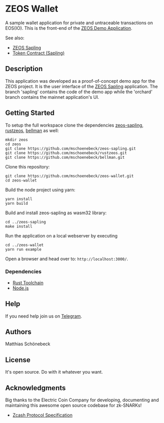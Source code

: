 # ZEOS Wallet

A sample wallet application for private and untraceable transactions on EOS(IO). This is the front-end of the [ZEOS Demo Application](https://zeos.one/demo).

See also:
- [ZEOS Sapling](https://github.com/mschoenebeck/zeos-sapling)
- [Token Contract (Sapling)](https://github.com/mschoenebeck/thezeostoken/tree/sapling)

## Description
This application was developed as a proof-of-concept demo app for the ZEOS project. It is the user interface of the [ZEOS Sapling](https://github.com/mschoenebeck/zeos-sapling) application. The branch 'sapling' contains the code of the demo app while the 'orchard' branch contains the mainnet application's UI.

## Getting Started

To setup the full workspace clone the dependencies [zeos-sapling](https://github.com/mschoenebeck/zeos-sapling), [rustzeos](https://github.com/mschoenebeck/rustzeos), [bellman](https://github.com/mschoenebeck/bellman) as well:

```
mkdir zeos
cd zeos
git clone https://github.com/mschoenebeck/zeos-sapling.git
git clone https://github.com/mschoenebeck/rustzeos.git
git clone https://github.com/mschoenebeck/bellman.git
```

Clone this repository:

```
git clone https://github.com/mschoenebeck/zeos-wallet.git
cd zeos-wallet
```

Build the node project using yarn:

```
yarn install
yarn build
```

Build and install zeos-sapling as wasm32 library:

```
cd ../zeos-sapling
make install
```

Run the application on a local webserver by executing

```
cd ../zeos-wallet
yarn run example
```

Open a browser and head over to: ```http://localhost:3000/```.

### Dependencies

- [Rust Toolchain](https://www.rust-lang.org/tools/install)
- [Node.js](https://nodejs.org/en/)

## Help
If you need help join us on [Telegram](https://t.me/ZeosOnEos).

## Authors

Matthias Schönebeck

## License

It's open source. Do with it whatever you want.

## Acknowledgments

Big thanks to the Electric Coin Company for developing, documenting and maintaining this awesome open source codebase for zk-SNARKs!

* [Zcash Protocol Specification](https://zips.z.cash/protocol/protocol.pdf)